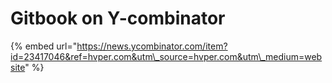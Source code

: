# Gitbook on Y-combinator

{% embed url="https://news.ycombinator.com/item?id=23417046&ref=hvper.com&utm\_source=hvper.com&utm\_medium=website" %}





